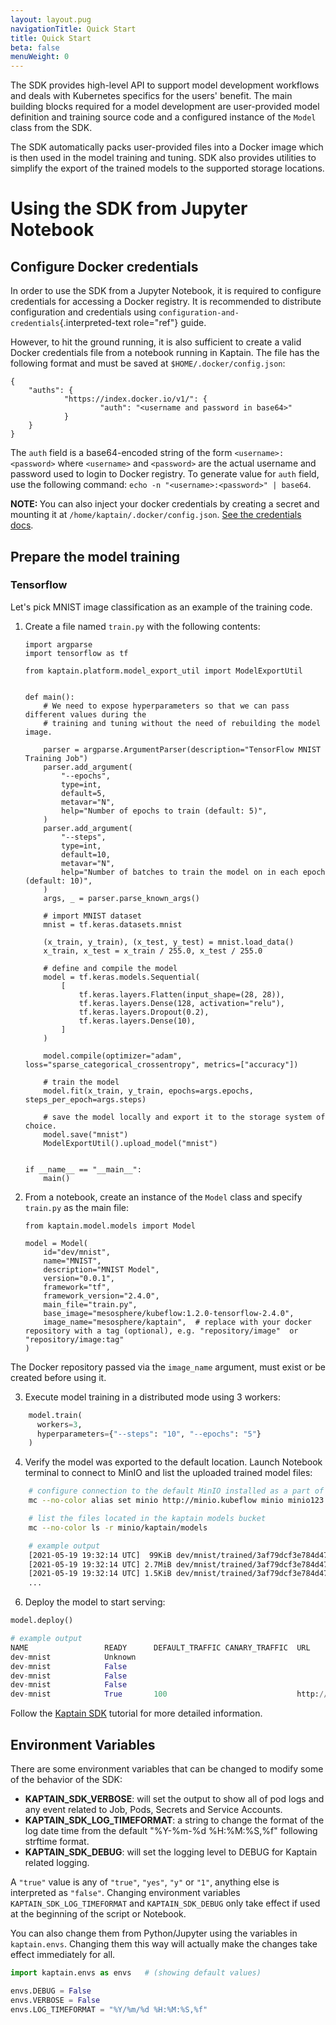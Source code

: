 ```yaml
---
layout: layout.pug
navigationTitle: Quick Start
title: Quick Start
beta: false
menuWeight: 0
---
```


The SDK provides high-level API to support model development workflows and deals with Kubernetes specifics for the
users' benefit. The main building blocks required for a model development are user-provided model definition and
training source code and a configured instance of the `Model` class from the SDK.

The SDK automatically packs user-provided files into a Docker image which is then used in the model training and
tuning. SDK also provides utilities to simplify the export of the trained models to the supported storage locations.

# Using the SDK from Jupyter Notebook

## Configure Docker credentials

In order to use the SDK from a Jupyter Notebook, it is required to configure credentials for accessing a Docker
registry. It is recommended to distribute configuration and credentials using
`configuration-and-credentials`{.interpreted-text role="ref"} guide.

However, to hit the ground running, it is also sufficient to create a valid Docker credentials file from a notebook
running in Kaptain. The file has the following format and must be saved at `$HOME/.docker/config.json`:

    {
        "auths": {
                "https://index.docker.io/v1/": {
                        "auth": "<username and password in base64>"
                }
        }
    }

The `auth` field is a base64-encoded string of the form `<username>:<password>` where `<username>` and `<password>` are
the actual username and password used to login to Docker registry. To generate value for `auth` field, use the following
command: `echo -n "<username>:<password>" | base64`.

<p class="message--note">
<strong>NOTE: </strong>You can also inject your docker credentials by creating a secret and
mounting it at <code>/home/kaptain/.docker/config.json</code>. <a href="https://github.com/mesosphere/kudo-kubeflow/blob/master/sdk/docs/source/credentials.rst">See the credentials docs</a>.
</p>

## Prepare the model training

### Tensorflow

Let's pick MNIST image classification as an example of the training code.

1.  Create a file named `train.py` with the following contents:

    ```
    import argparse
    import tensorflow as tf

    from kaptain.platform.model_export_util import ModelExportUtil


    def main():
        # We need to expose hyperparameters so that we can pass different values during the
        # training and tuning without the need of rebuilding the model image.

        parser = argparse.ArgumentParser(description="TensorFlow MNIST Training Job")
        parser.add_argument(
            "--epochs",
            type=int,
            default=5,
            metavar="N",
            help="Number of epochs to train (default: 5)",
        )
        parser.add_argument(
            "--steps",
            type=int,
            default=10,
            metavar="N",
            help="Number of batches to train the model on in each epoch (default: 10)",
        )
        args, _ = parser.parse_known_args()

        # import MNIST dataset
        mnist = tf.keras.datasets.mnist

        (x_train, y_train), (x_test, y_test) = mnist.load_data()
        x_train, x_test = x_train / 255.0, x_test / 255.0

        # define and compile the model
        model = tf.keras.models.Sequential(
            [
                tf.keras.layers.Flatten(input_shape=(28, 28)),
                tf.keras.layers.Dense(128, activation="relu"),
                tf.keras.layers.Dropout(0.2),
                tf.keras.layers.Dense(10),
            ]
        )

        model.compile(optimizer="adam", loss="sparse_categorical_crossentropy", metrics=["accuracy"])

        # train the model
        model.fit(x_train, y_train, epochs=args.epochs, steps_per_epoch=args.steps)

        # save the model locally and export it to the storage system of choice.
        model.save("mnist")
        ModelExportUtil().upload_model("mnist")


    if __name__ == "__main__":
        main()
    ```

2.  From a notebook, create an instance of the `Model` class and specify
    `train.py` as the main file:

    ```
    from kaptain.model.models import Model

    model = Model(
        id="dev/mnist",
        name="MNIST",
        description="MNIST Model",
        version="0.0.1",
        framework="tf",
        framework_version="2.4.0",
        main_file="train.py",
        base_image="mesosphere/kubeflow:1.2.0-tensorflow-2.4.0",
        image_name="mesosphere/kaptain",  # replace with your docker repository with a tag (optional), e.g. "repository/image"  or "repository/image:tag"
    )
    ```

<p class="message--note">The Docker repository passed via the <code>image_name</code> argument, must exist or be created before using it.</p>

3.  Execute model training in a distributed mode using 3 workers:

```python
    model.train(
      workers=3,
      hyperparameters={"--steps": "10", "--epochs": "5"}
    )
```

4. Verify the model was exported to the default location. Launch Notebook terminal to connect to MinIO and list the
uploaded trained model files:

```bash
    # configure connection to the default MinIO installed as a part of Kaptain
    mc --no-color alias set minio http://minio.kubeflow minio minio123

    # list the files located in the kaptain models bucket
    mc --no-color ls -r minio/kaptain/models

    # example output
    [2021-05-19 19:32:14 UTC]  99KiB dev/mnist/trained/3af79dcf3e784d4788af4973a9f30d88/0001/saved_model.pb
    [2021-05-19 19:32:14 UTC] 2.7MiB dev/mnist/trained/3af79dcf3e784d4788af4973a9f30d88/0001/variables/variables.data-00000-of-00001
    [2021-05-19 19:32:14 UTC] 1.5KiB dev/mnist/trained/3af79dcf3e784d4788af4973a9f30d88/0001/variables/variables.index
    ...
```

6.  Deploy the model to start serving:

```python
model.deploy()

# example output
NAME                 READY      DEFAULT_TRAFFIC CANARY_TRAFFIC  URL
dev-mnist            Unknown
dev-mnist            False
dev-mnist            False
dev-mnist            False
dev-mnist            True       100                             http://dev-mnist.demo.example.com
```

Follow the [Kaptain SDK](https://docs.d2iq.com/dkp/kaptain/1.2.0/tutorials/sdk/) tutorial for more detailed
information.

## Environment Variables

There are some environment variables that can be changed to modify some of the behavior of the SDK:

- **KAPTAIN_SDK_VERBOSE**: will set the output to show all of pod logs and any event related to Job, Pods, Secrets and
    Service Accounts.
- **KAPTAIN_SDK_LOG_TIMEFORMAT**: a string to change the format of the log date time from the default "%Y-%m-%d
    %H:%M:%S,%f" following strftime format.
- **KAPTAIN_SDK_DEBUG**: will set the logging level to DEBUG for Kaptain related logging.

A `"true"` value is any of `"true"`, `"yes"`, `"y"` or `"1"`, anything else is interpreted as `"false"`. Changing environment
variables `KAPTAIN_SDK_LOG_TIMEFORMAT` and `KAPTAIN_SDK_DEBUG` only take effect if used at the beginning of the script or
Notebook.

You can also change them from Python/Jupyter using the variables in `kaptain.envs`. Changing them this way
will actually make the changes take effect immediately for all.

```python
import kaptain.envs as envs   # (showing default values)

envs.DEBUG = False
envs.VERBOSE = False
envs.LOG_TIMEFORMAT = "%Y/%m/%d %H:%M:%S,%f"
```
